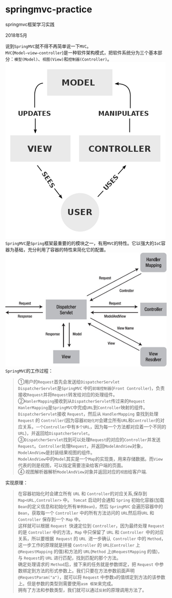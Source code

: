# springmvc-practice
springmvc框架学习实践  
  
2018年5月  
  
说到`SpringMVC`就不得不再简单说一下`MVC`。  
`MVC`(`Model–view–controller`)是一种软件架构模式，把软件系统分为三个基本部分：`模型(Model)`、`视图(View)`和`控制器(Controller)`。   
![](https://github.com/YufeizhangRay/image/blob/master/%E5%9B%BE%E7%89%87/MVC-Process.jpg)  
`SpringMVC`是`Spring`框架最重要的的模块之一，有用`MVC`的特性。它以强大的`IoC`容器为基础，充分利用了容器的特性来简化它的配置。  
![](https://github.com/YufeizhangRay/image/blob/master/%E5%9B%BE%E7%89%87/springmvc.jpg)  
`SpringMVC`的工作过程：  
>①用户的`Request`首先会发送给`DispatcherServlet`  
`DispatcherServlet`是`SpringMVC` 中的`前端控制器`(`Front Controller`)，负责接收`Request`并将`Request`转发给对应的处理组件。  
②`HanlerMapping`接收到从`DispatcherServlet`传过来的`Request`  
`HanlerMapping`是`SpringMVC`中完成`URL`到`Controller`映射的组件。`DispatcherServlet`接收 `Request`，然后从 `HandlerMapping` 查找到处理 `Request` 的 `Controller`(因为容器`初始化时`会建立所有`URL`和`Controller`的对应关系，`一个Controller`中有`多个URL`，因为每一个方法都对应着一个不同的`URL`)，并返回给`DispatcherServlet`。  
③`DispatcherServlet`找到可以处理`Request`的对应的`Controller`并发送`Request`。`Controller`处理`Request`，并返回`ModelAndView`对象，`ModelAndView`是封装结果视图的组件。    
`ModelAndView`中的`Model`其实是一个`Map`的实现类，用来存储数据。而`View`代表的则是视图，可以指定需要渲染给客户端的页面。  
④:视图解析器解析`ModelAndView`对象并返回对应的`视图`给客户端.

实现原理：  
>在容器初始化时会建立所有 `URL` 和 `Controller`的对应关系,保存到 `Map<URL,Controller>` 中。  `Tomcat` 启动时会通知 `Spring` 初始化容器(加载 `Bean`的定义信息和初始化所有`单例Bean`)，然后 `SpringMVC` 会遍历容器中的 `Bean`，获取每一个 `Controller` 中的所有方法访问的 `URL`然后将`URL` 和 `Controller` 保存到一个 `Map` 中。  
这样就可以根据 `Request `快速定位到 `Controller`，因为最终处理 `Request`的是 `Controller` 中的方法，`Map` 中只保留了 `URL` 和 `Controller `中的对应关系，所以要根据` Request` 的 `URL `进一步确认` Controller` 中的 `Method`，这一步工作的原理就是拼接 `Controller` 的 `URL`(`Controller` 上 `@RequestMapping` 的值)和方法的 `URL`(`Method` 上`@RequestMapping` 的值)，与 `Request`的 `URL` 进行匹配，找到匹配的那个方法。  
确定处理请求的 `Method`后，接下来的任务就是参数绑定，把 `Request` 中参数绑定到方法的形式参数上。我们只要在方法参数前面声明`@RequestParam("a")`，就可以将 `Request` 中参数` a `的值绑定到方法的该参数上。但是参数的类型则需要使用`asm 框架`来完成。  
拥有了方法和参数类型，我们就可以通过`反射`的原理调用方法了。
